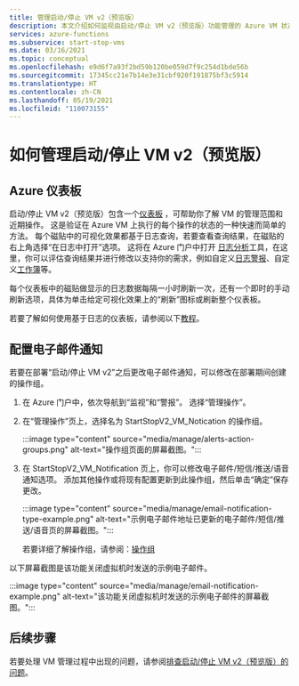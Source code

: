 ```yaml
---
title: 管理启动/停止 VM v2（预览版）
description: 本文介绍如何监视由启动/停止 VM v2（预览版）功能管理的 Azure VM 状态，并执行其他管理任务。
services: azure-functions
ms.subservice: start-stop-vms
ms.date: 03/16/2021
ms.topic: conceptual
ms.openlocfilehash: e9d6f7a93f2bd59b120be059d7f9c254d1bde56b
ms.sourcegitcommit: 17345cc21e7b14e3e31cbf920f191875bf3c5914
ms.translationtype: HT
ms.contentlocale: zh-CN
ms.lasthandoff: 05/19/2021
ms.locfileid: "110073155"
---
```

# <a name="how-to-manage-startstop-vms-v2-preview"></a>如何管理启动/停止 VM v2（预览版）

## <a name="azure-dashboard"></a>Azure 仪表板

启动/停止 VM v2（预览版）包含一个[仪表板](../../azure-monitor/visualizations.md#azure-dashboards) ，可帮助你了解 VM 的管理范围和近期操作。 这是验证在 Azure VM 上执行的每个操作的状态的一种快速而简单的方法。 每个磁贴中的可视化效果都基于日志查询，若要查看查询结果，在磁贴的右上角选择“在日志中打开”选项。 这将在 Azure 门户中打开 [日志分析](../../azure-monitor/logs/log-analytics-overview.md#starting-log-analytics)工具，在这里，你可以评估查询结果并进行修改以支持你的需求，例如自定义[日志警报](../../azure-monitor/alerts/alerts-log.md)、自定义[工作簿](../../azure-monitor/visualize/workbooks-overview.md)等。

每个仪表板中的磁贴做显示的日志数据每隔一小时刷新一次，还有一个即时的手动刷新选项，具体为单击给定可视化效果上的“刷新”图标或刷新整个仪表板。

若要了解如何使用基于日志的仪表板，请参阅以下[教程](../../azure-monitor/visualize/tutorial-logs-dashboards.md)。

## <a name="configure-email-notifications"></a>配置电子邮件通知

若要在部署“启动/停止 VM v2”之后更改电子邮件通知，可以修改在部署期间创建的操作组。

1. 在 Azure 门户中，依次导航到“监视”和“警报”。  选择“管理操作”。

1. 在“管理操作”页上，选择名为 StartStopV2_VM_Notication 的操作组。 

    :::image type="content" source="media/manage/alerts-action-groups.png" alt-text="操作组页面的屏幕截图。":::

1. 在 StartStopV2_VM_Notification 页上，你可以修改电子邮件/短信/推送/语音通知选项。 添加其他操作或将现有配置更新到此操作组，然后单击“确定”保存更改。

    :::image type="content" source="media/manage/email-notification-type-example.png" alt-text="示例电子邮件地址已更新的电子邮件/短信/推送/语音页的屏幕截图。":::

    若要详细了解操作组，请参阅：[操作组](../../azure-monitor/alerts/action-groups.md)

以下屏幕截图是该功能关闭虚拟机时发送的示例电子邮件。

:::image type="content" source="media/manage/email-notification-example.png" alt-text="该功能关闭虚拟机时发送的示例电子邮件的屏幕截图。":::

## <a name="next-steps"></a>后续步骤

若要处理 VM 管理过程中出现的问题，请参阅[排查启动/停止 VM v2（预览版）的问题](troubleshoot.md)。